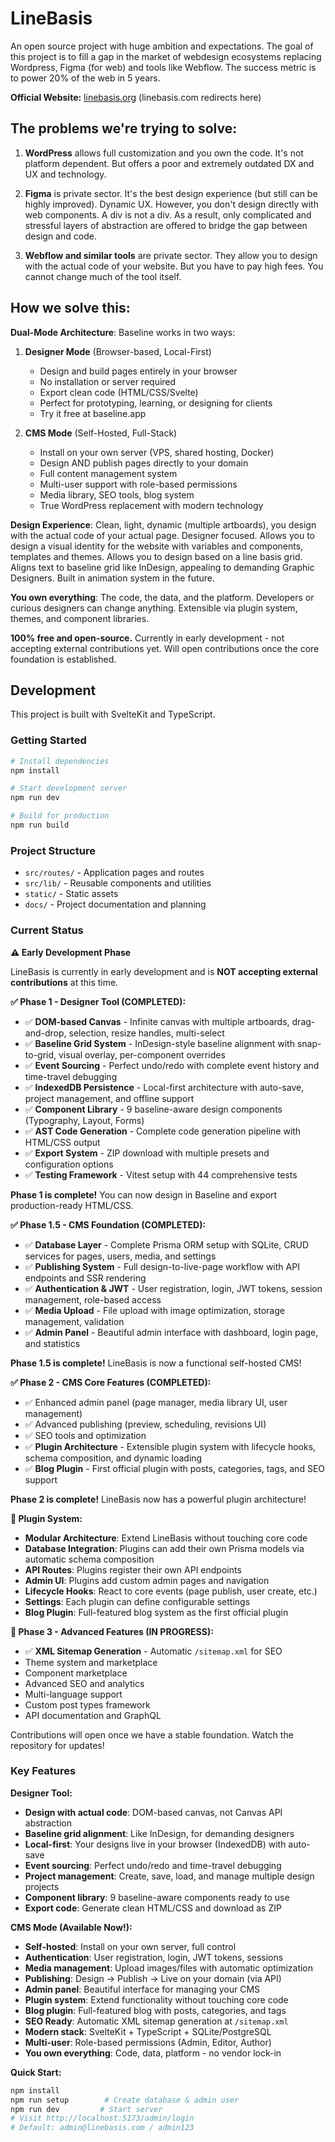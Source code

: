 # LineBasis

An open source project with huge ambition and expectations. The goal of this project is to fill a gap in the market of webdesign ecosystems replacing Wordpress, Figma (for web) and tools like Webflow. The success metric is to power 20% of the web in 5 years.

**Official Website:** [linebasis.org](https://linebasis.org) (linebasis.com redirects here)

## The problems we're trying to solve:

1. **WordPress** allows full customization and you own the code. It's not platform dependent. But offers a poor and extremely outdated DX and UX and technology.

2. **Figma** is private sector. It's the best design experience (but still can be highly improved). Dynamic UX. However, you don't design directly with web components. A div is not a div. As a result, only complicated and stressful layers of abstraction are offered to bridge the gap between design and code.

3. **Webflow and similar tools** are private sector. They allow you to design with the actual code of your website. But you have to pay high fees. You cannot change much of the tool itself. 

## How we solve this:

**Dual-Mode Architecture**: Baseline works in two ways:

1. **Designer Mode** (Browser-based, Local-First)
   - Design and build pages entirely in your browser
   - No installation or server required
   - Export clean code (HTML/CSS/Svelte)
   - Perfect for prototyping, learning, or designing for clients
   - Try it free at baseline.app

2. **CMS Mode** (Self-Hosted, Full-Stack)
   - Install on your own server (VPS, shared hosting, Docker)
   - Design AND publish pages directly to your domain
   - Full content management system
   - Multi-user support with role-based permissions
   - Media library, SEO tools, blog system
   - True WordPress replacement with modern technology

**Design Experience**: Clean, light, dynamic (multiple artboards), you design with the actual code of your actual page. Designer focused. Allows you to design a visual identity for the website with variables and components, templates and themes. Allows you to design based on a line basis grid. Aligns text to baseline grid like InDesign, appealing to demanding Graphic Designers. Built in animation system in the future.

**You own everything**: The code, the data, and the platform. Developers or curious designers can change anything. Extensible via plugin system, themes, and component libraries.

**100% free and open-source.** Currently in early development - not accepting external contributions yet. Will open contributions once the core foundation is established.

## Development

This project is built with SvelteKit and TypeScript.

### Getting Started

```sh
# Install dependencies
npm install

# Start development server
npm run dev

# Build for production
npm run build
```

### Project Structure

- `src/routes/` - Application pages and routes
- `src/lib/` - Reusable components and utilities
- `static/` - Static assets
- `docs/` - Project documentation and planning

### Current Status

**⚠️ Early Development Phase**

LineBasis is currently in early development and is **NOT accepting external contributions** at this time.

**✅ Phase 1 - Designer Tool (COMPLETED):**
- ✅ **DOM-based Canvas** - Infinite canvas with multiple artboards, drag-and-drop, selection, resize handles, multi-select
- ✅ **Baseline Grid System** - InDesign-style baseline alignment with snap-to-grid, visual overlay, per-component overrides
- ✅ **Event Sourcing** - Perfect undo/redo with complete event history and time-travel debugging
- ✅ **IndexedDB Persistence** - Local-first architecture with auto-save, project management, and offline support
- ✅ **Component Library** - 9 baseline-aware design components (Typography, Layout, Forms)
- ✅ **AST Code Generation** - Complete code generation pipeline with HTML/CSS output
- ✅ **Export System** - ZIP download with multiple presets and configuration options
- ✅ **Testing Framework** - Vitest setup with 44 comprehensive tests

**Phase 1 is complete!** You can now design in Baseline and export production-ready HTML/CSS.

**✅ Phase 1.5 - CMS Foundation (COMPLETED):**
- ✅ **Database Layer** - Complete Prisma ORM setup with SQLite, CRUD services for pages, users, media, and settings
- ✅ **Publishing System** - Full design-to-live-page workflow with API endpoints and SSR rendering
- ✅ **Authentication & JWT** - User registration, login, JWT tokens, session management, role-based access
- ✅ **Media Upload** - File upload with image optimization, storage management, validation
- ✅ **Admin Panel** - Beautiful admin interface with dashboard, login page, and statistics

**Phase 1.5 is complete!** LineBasis is now a functional self-hosted CMS!

**✅ Phase 2 - CMS Core Features (COMPLETED):**
- ✅ Enhanced admin panel (page manager, media library UI, user management)
- ✅ Advanced publishing (preview, scheduling, revisions UI)
- ✅ SEO tools and optimization
- ✅ **Plugin Architecture** - Extensible plugin system with lifecycle hooks, schema composition, and dynamic loading
- ✅ **Blog Plugin** - First official plugin with posts, categories, tags, and SEO support

**Phase 2 is complete!** LineBasis now has a powerful plugin architecture!

**🔌 Plugin System:**
- **Modular Architecture**: Extend LineBasis without touching core code
- **Database Integration**: Plugins can add their own Prisma models via automatic schema composition
- **API Routes**: Plugins register their own API endpoints
- **Admin UI**: Plugins add custom admin pages and navigation
- **Lifecycle Hooks**: React to core events (page publish, user create, etc.)
- **Settings**: Each plugin can define configurable settings
- **Blog Plugin**: Full-featured blog system as the first official plugin

**🚀 Phase 3 - Advanced Features (IN PROGRESS):**
- ✅ **XML Sitemap Generation** - Automatic `/sitemap.xml` for SEO
- Theme system and marketplace
- Component marketplace
- Advanced SEO and analytics
- Multi-language support
- Custom post types framework
- API documentation and GraphQL

Contributions will open once we have a stable foundation. Watch the repository for updates!

### Key Features

**Designer Tool:**
- **Design with actual code**: DOM-based canvas, not Canvas API abstraction
- **Baseline grid alignment**: Like InDesign, for demanding designers
- **Local-first**: Your designs live in your browser (IndexedDB) with auto-save
- **Event sourcing**: Perfect undo/redo and time-travel debugging
- **Project management**: Create, save, load, and manage multiple design projects
- **Component library**: 9 baseline-aware components ready to use
- **Export code**: Generate clean HTML/CSS and download as ZIP

**CMS Mode (Available Now!):**
- **Self-hosted**: Install on your own server, full control
- **Authentication**: User registration, login, JWT tokens, sessions
- **Media management**: Upload images/files with automatic optimization
- **Publishing**: Design → Publish → Live on your domain (via API)
- **Admin panel**: Beautiful interface for managing your CMS
- **Plugin system**: Extend functionality without touching core code
- **Blog plugin**: Full-featured blog with posts, categories, and tags
- **SEO Ready**: Automatic XML sitemap generation at `/sitemap.xml`
- **Modern stack**: SvelteKit + TypeScript + SQLite/PostgreSQL
- **Multi-user**: Role-based permissions (Admin, Editor, Author)
- **You own everything**: Code, data, platform - no vendor lock-in

**Quick Start:**
```bash
npm install
npm run setup        # Create database & admin user
npm run dev         # Start server
# Visit http://localhost:5173/admin/login
# Default: admin@linebasis.com / admin123
```
